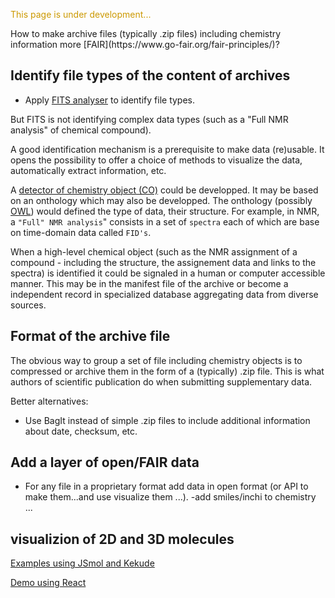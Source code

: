 
<p style="color:#CC9900">This page is under development...</p>
How to make archive files (typically .zip files) including chemistry information more [FAIR](https://www.go-fair.org/fair-principles/)?

## Identify file types of the content of archives
- Apply [FITS analyser](https://projects.iq.harvard.edu/fits) to identify file types.

But FITS is not identifying complex data types (such as a "Full NMR analysis" of chemical compound). 

A good identification mechanism is a prerequisite to make data (re)usable. It opens the possibility to offer a choice of methods to visualize the data, automatically extract information, etc. 

A [detector of chemistry object (CO)](chemisty_object_detector.md) could be developped. It may be based on an onthology which may also be developped. The onthology (possibly [OWL](https://www.w3.org/TR/owl2-primer/)) would defined the type of data, their structure. For example, in NMR, a `"Full" NMR analysis`" consists in a set of `spectra` each of which are base on time-domain data called `FID's`. 

When a high-level chemical object (such as the NMR assignment of a compound - including the structure, the assignement data and links to the spectra) is identified it could be signaled in a human or computer accessible manner. This may be in the manifest file of the archive or become a independent record in specialized database aggregating data from diverse sources.

## Format of the archive file
The obvious way to group a set of file including chemistry objects is to compressed or archive them in the form of a (typically) .zip file. This is what authors of scientific publication do when submitting supplementary data.

Better alternatives:
- Use BagIt instead of simple .zip files to include additional information about date, checksum, etc.


## Add a layer of open/FAIR data 
- For any file in a proprietary format add data in open format (or API to make them...and use visualize them ...).
-add smiles/inchi to chemistry ...

## visualizion of 2D and 3D molecules 
[Examples using JSmol and Kekude](https://gr-jeannerat-unige.github.io/macrolide-antibiotics/page1)

[Demo using React](https://zakodium.github.io/react-ocl)


